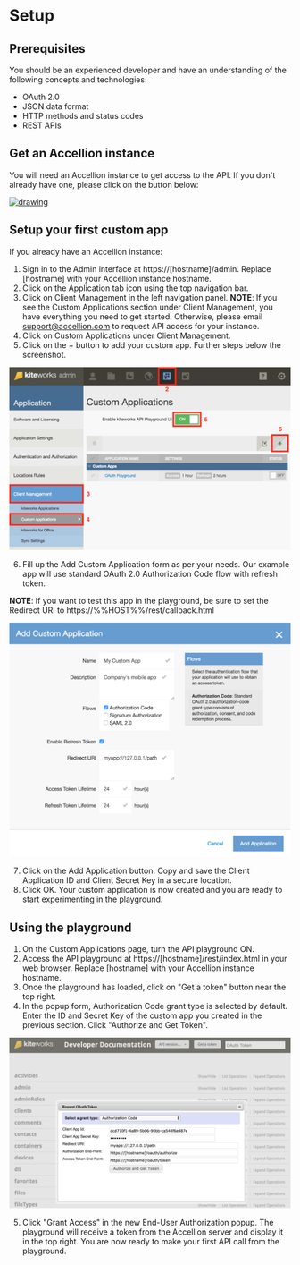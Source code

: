 # Setup

## Prerequisites
You should be an experienced developer and have an understanding of the following concepts and technologies:

* OAuth 2.0
* JSON data format
* HTTP methods and status codes
* REST APIs

## Get an Accellion instance
You will need an Accellion instance to get access to the API. If you don't already have one, please click on the button below:

<a href="https://info.accellion.com/demo-request?ref=api-guide-setup" target="_blank"><img src="images/get-a-demo.png" alt="drawing" width="90px"/></a>

## Setup your first custom app
If you already have an Accellion instance:

1. Sign in to the Admin interface at https://[hostname]/admin. Replace [hostname] with your Accellion instance hostname.
2. Click on the Application tab icon using the top navigation bar.
3. Click on Client Management in the left navigation panel.
**NOTE**: If you see the Custom Applications section under Client Management, you have everything you need to get started. Otherwise, please email <support@accellion.com> to request API access for your instance.
4. Click on Custom Applications under Client Management.
5. Click on the + button to add your custom app. Further steps below the screenshot.
 
 ![](../images/navigation-custom-apps.png)
 
6. Fill up the Add Custom Application form as per your needs. Our example app will use standard OAuth 2.0 Authorization Code flow with refresh token. 
 
 **NOTE**: If you want to test this app in the playground, be sure to set the Redirect URI to https://%%HOST%%/rest/callback.html
 
 ![](../images/custom-app-form.png)
 
7. Click on the Add Application button. Copy and save the Client Application ID and Client Secret Key in a secure location.
8. Click OK. Your custom application is now created and you are ready to start experimenting in the playground.

## Using the playground
1. On the Custom Applications page, turn the API playground ON.
2. Access the API playground at https://[hostname]/rest/index.html in your web browser. Replace [hostname] with your Accellion instance hostname.
3. Once the playground has loaded, click on "Get a token" button near the top right.
4. In the popup form, Authorization Code grant type is selected by default. Enter the ID and Secret Key of the custom app you created in the previous section. Click "Authorize and Get Token".
 
 ![](../images/playground-get-token.png)
 
5. Click "Grant Access" in the new End-User Authorization popup. The playground will receive a token from the Accellion server and display it in the top right. You are now ready to make your first API call from the playground.
